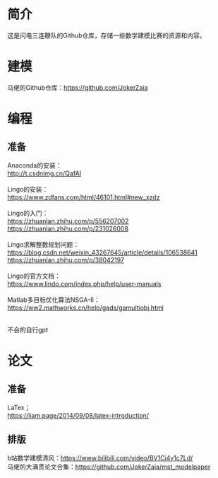 # 简介

这是闪电三连鞭队的Github仓库，存储一些数学建模比赛的资源和内容。

# 建模

马佬的Github仓库：https://github.com/JokerZaia

# 编程

## 准备

Anaconda的安装：<br/>
http://t.csdnimg.cn/QafAI <br/><br/>
Lingo的安装：</br>
https://www.zdfans.com/html/46101.html#new_xzdz</br></br>
Lingo的入门：</br>
https://zhuanlan.zhihu.com/p/556207002</br>
https://zhuanlan.zhihu.com/p/231026008</br></br>
Lingo求解整数规划问题：</br>
https://blog.csdn.net/weixin_43267645/article/details/106538641</br>
https://zhuanlan.zhihu.com/p/38042197</br></br>
Lingo的官方文档：</br>
https://www.lindo.com/index.php/help/user-manuals</br></br>
Matlab多目标优化算法NSGA-Ⅱ：</br>
https://ww2.mathworks.cn/help/gads/gamultiobj.html</br></br>

不会的自行gpt



# 论文

## 准备

LaTex；</br>https://liam.page/2014/09/08/latex-introduction/

## 排版

b站数学建模清风：https://www.bilibili.com/video/BV1Ci4y1c7Ld/</br>
马佬的大满贯论文合集：https://github.com/JokerZaia/mst_modelpaper</br>
